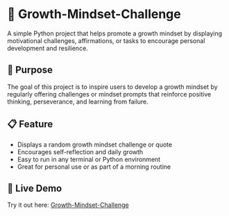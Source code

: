 # 🌱 Growth-Mindset-Challenge
A simple Python project that helps promote a growth mindset by displaying motivational challenges, affirmations, or tasks to encourage personal development and resilience.

## 🎯 Purpose
The goal of this project is to inspire users to develop a growth mindset by regularly offering challenges or mindset prompts that reinforce positive thinking, perseverance, and learning from failure.

## 📋 Feature
- Displays a random growth mindset challenge or quote
- Encourages self-reflection and daily growth
- Easy to run in any terminal or Python environment
- Great for personal use or as part of a morning routine

## 🚀 Live Demo
Try it out here: [Growth-Mindset-Challenge](https://growth-mindset-challenge-by-yashfaanwer.streamlit.app/)
